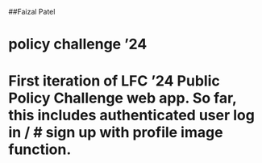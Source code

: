 ##Faizal Patel 
# policy challenge ’24
# First iteration of LFC ’24 Public Policy Challenge web app. So far, this includes authenticated user log in / # sign up with profile image function.
